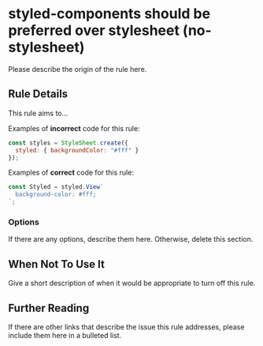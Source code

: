 # styled-components should be preferred over stylesheet (no-stylesheet)

Please describe the origin of the rule here.

## Rule Details

This rule aims to...

Examples of **incorrect** code for this rule:

```js
const styles = StyleSheet.create({
  styled: { backgroundColor: "#fff" }
});
```

Examples of **correct** code for this rule:

```js
const Styled = styled.View`
  background-color: #fff;
`;
```

### Options

If there are any options, describe them here. Otherwise, delete this section.

## When Not To Use It

Give a short description of when it would be appropriate to turn off this rule.

## Further Reading

If there are other links that describe the issue this rule addresses, please include them here in a bulleted list.
